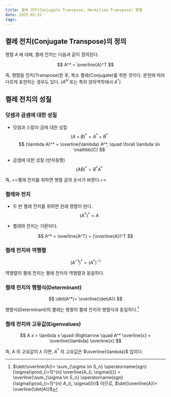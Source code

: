 ```yaml
---
title: 켤레 전치(Conjugate Transpose, Hermitian Transpose) 행렬
date: 2025-02-22
tags:
---
```

## 켤레 전치(Conjugate Transpose)의 정의
행렬 $A$ 에 대해, 켤레 전치는 다음과 같이 정의된다.

$$ A^* = \overline{A}^T $$

즉, 행렬을 전치(Transpose)한 후, 복소 켤레(Conjugate)를 취한 것이다. 문헌에 따라 다르게 표현하는 경우도 있다. ($A^H$ 또는 특히 양자역학에서 $A^\dagger$)
## 켤레 전치의 성질
### 덧셈과 곱셈에 대한 성질
- 덧셈과 스칼라 곱에 대한 성질 
 $$  (A + B)^* = A^* + B^*  $$
 $$  (\lambda A)^* = \overline{\lambda} A^*, \quad \forall \lambda \in \mathbb{C}  $$

- 곱셈에 대한 성질 (반자동형) 
 $$  (AB)^* = B^* A^*  $$

 즉, ==켤레 전치를 취하면 행렬 곱의 순서가 바뀐다.==

### 켤레와 전치
- 두 번 켤레 전치를 취하면 원래 행렬이 된다.
 $$
 (A^*)^* = A
 $$
 
- 켤레와 전치는 가환이다.

 $$
 A^* = \overline{A^T} = (\overline{A})^T
 $$
### 켤레 전치와 역행렬

$$
(A^{-1})^* = (A^*)^{-1}
$$

역행렬의 켤레 전치는 켤레 전치의 역행렬과 동일하다.

### 켤레 전치의 행렬식(Determinant)

$$
\det(A^*)= \overline{\det(A)}
$$

행렬식(Determinant)의 켤레는 행렬의 켤레 전치의 행렬식과 동일하다.[^1]

### 켤레 전치와 고유값(Eigenvalues)
 $$
 A x = \lambda x \quad \Rightarrow \quad A^* \overline{x} = \overline{\lambda} \overline{x}
 $$

 즉, $A$ 의 고유값이 $\lambda$ 이면, $A^*$ 의 고유값은 $\overline{\lambda}$ 입이다.

[^1]: $\det(\overline{A})= \sum_{\sigma \in S_n} \operatorname{sgn}(\sigma)\prod_{i=1}^{n} \overline{A_{i, \sigma(i)}} = \overline{\sum_{\sigma \in S_n} \operatorname{sgn}(\sigma)\prod_{i=1}^{n} A_{i, \sigma(i)}}$ 이므로, $\det(\overline{A})= \overline{\det(A)}$